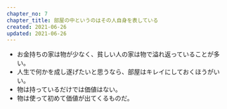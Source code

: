 ```yaml
---
chapter_no: 7
chapter_title: 部屋の中というのはその人自身を表している
created: 2021-06-26
updated: 2021-06-26
---
```

- お金持ちの家は物が少なく、貧しい人の家は物で溢れ返っていることが多い。
- 人生で何かを成し遂げたいと思うなら、部屋はキレイにしておくほうがいい。
- 物は持っているだけでは価値はない。
- 物は使って初めて価値が出てくるものだ。

